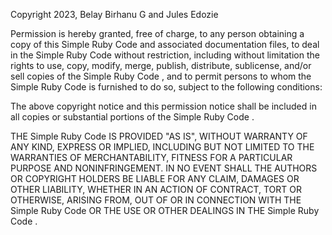 Copyright 2023, Belay Birhanu G and Jules Edozie

Permission is hereby granted, free of charge, to any person obtaining a copy of this Simple Ruby Code and associated documentation files, to deal in the Simple Ruby Code without restriction, including without limitation the rights to use, copy, modify, merge, publish, distribute, sublicense, and/or sell copies of the Simple Ruby Code , and to permit persons to whom the Simple Ruby Code is furnished to do so, subject to the following conditions:

The above copyright notice and this permission notice shall be included in all copies or substantial portions of the Simple Ruby Code .

THE Simple Ruby Code IS PROVIDED "AS IS", WITHOUT WARRANTY OF ANY KIND, EXPRESS OR IMPLIED, INCLUDING BUT NOT LIMITED TO THE WARRANTIES OF MERCHANTABILITY, FITNESS FOR A PARTICULAR PURPOSE AND NONINFRINGEMENT. IN NO EVENT SHALL THE AUTHORS OR COPYRIGHT HOLDERS BE LIABLE FOR ANY CLAIM, DAMAGES OR OTHER LIABILITY, WHETHER IN AN ACTION OF CONTRACT, TORT OR OTHERWISE, ARISING FROM, OUT OF OR IN CONNECTION WITH THE Simple Ruby Code OR THE USE OR OTHER DEALINGS IN THE Simple Ruby Code .